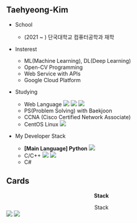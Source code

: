 <!--
**Kim-Taehyeong/Kim-Taehyeong** is a ✨ _special_ ✨ repository because its `README.md` (this file) appears on your GitHub profile.

Here are some ideas to get you started:


- 🔭 I’m currently working on ...
- 🌱 I’m currently learning ...
- 👯 I’m looking to collaborate on ...
- 🤔 I’m looking for help with ...
- 💬 Ask me about ...
- 📫 How to reach me: ...
- 😄 Pronouns: ...
- ⚡ Fun fact: ...
-->

## Taehyeong-Kim
- School
  - (2021 ~ ) 단국대학교 컴퓨터공학과 재학
- Insterest
  - ML(Machine Learning), DL(Deep Learning)
  - Open-CV Programming
  - Web Service with APIs
  - Google Cloud Platform
 
- Studying
  - Web Language <img src="https://img.shields.io/badge/HTML5-E34F26?style=flat-square&logo=HTML5&logoColor=white"/> <img src="https://img.shields.io/badge/JavaScript-F7DF1E?style=flat-square&logo=JavaScript&logoColor=white"/> <img src="https://img.shields.io/badge/CSS3-1572B6?style=flat-square&logo=CSS3&logoColor=white"/>
  - PS(Problem Solving) with Baekjoon
  - CCNA (Cisco Certified Network Associate)
  - CentOS Linux <img src="https://img.shields.io/badge/CentOS-262577?style=flat-square&logo=CentOS&logoColor=white"/>
 
- My Developer Stack
  - <b>\[Main Language\] Python</b> <img src="https://img.shields.io/badge/Python-3776AB?style=flat-square&logo=Python&logoColor=white"/>
  - C/C++ <img src="https://img.shields.io/badge/C-A8B9CC?style=flat-square&logo=C&logoColor=white"/> <img src="https://img.shields.io/badge/C++-00599C?style=flat-square&logo=C++&logoColor=white"/>
  - C#

## Cards
<div align=center> <p> <b>Stack</b> </p> </div>
<center> Stack </center>
<a href="[연결할 링크]" target="_blank"><img src="https://img.shields.io/badge/[쓰고 싶은 텍스트]-[컬러 코드]?style=flat-square&logo=[브랜드 이름]&logoColor=white"/></a>
<img src="https://img.shields.io/badge/Python-3776AB?style=flat-square&logo=Python&logoColor=white"/>
